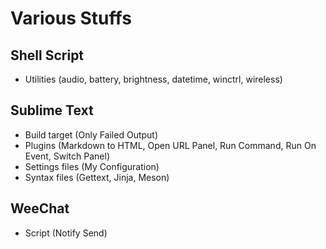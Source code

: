 # Various Stuffs

## Shell Script

- Utilities (audio, battery, brightness, datetime, winctrl, wireless)

## Sublime Text

- Build target (Only Failed Output)
- Plugins (Markdown to HTML, Open URL Panel, Run Command, Run On Event, Switch Panel)
- Settings files (My Configuration)
- Syntax files (Gettext, Jinja, Meson)

## WeeChat

- Script (Notify Send)
